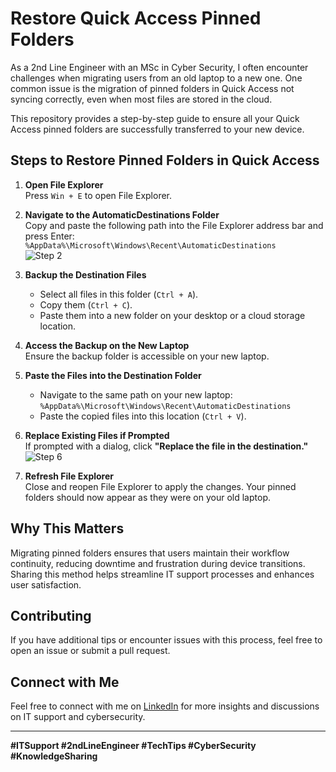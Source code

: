 # Restore Quick Access Pinned Folders

As a 2nd Line Engineer with an MSc in Cyber Security, I often encounter challenges when migrating users from an old laptop to a new one. One common issue is the migration of pinned folders in Quick Access not syncing correctly, even when most files are stored in the cloud.

This repository provides a step-by-step guide to ensure all your Quick Access pinned folders are successfully transferred to your new device.

## **Steps to Restore Pinned Folders in Quick Access**

1. **Open File Explorer**  
   Press `Win + E` to open File Explorer.

2. **Navigate to the AutomaticDestinations Folder**  
   Copy and paste the following path into the File Explorer address bar and press Enter:  
   `%AppData%\Microsoft\Windows\Recent\AutomaticDestinations`  
   ![Step 2](screenshots/step2.png)

3. **Backup the Destination Files**  
   - Select all files in this folder (`Ctrl + A`).
   - Copy them (`Ctrl + C`).
   - Paste them into a new folder on your desktop or a cloud storage location.

4. **Access the Backup on the New Laptop**  
   Ensure the backup folder is accessible on your new laptop.

5. **Paste the Files into the Destination Folder**  
   - Navigate to the same path on your new laptop:  
     `%AppData%\Microsoft\Windows\Recent\AutomaticDestinations`
   - Paste the copied files into this location (`Ctrl + V`).

6. **Replace Existing Files if Prompted**  
   If prompted with a dialog, click **"Replace the file in the destination."**  
   ![Step 6](screenshots/step6.png)

7. **Refresh File Explorer**  
   Close and reopen File Explorer to apply the changes. Your pinned folders should now appear as they were on your old laptop.

## **Why This Matters**

Migrating pinned folders ensures that users maintain their workflow continuity, reducing downtime and frustration during device transitions. Sharing this method helps streamline IT support processes and enhances user satisfaction.

## **Contributing**

If you have additional tips or encounter issues with this process, feel free to open an issue or submit a pull request.

## **Connect with Me**

Feel free to connect with me on [LinkedIn](https://www.linkedin.com/in/your-linkedin-profile) for more insights and discussions on IT support and cybersecurity.

---

**#ITSupport #2ndLineEngineer #TechTips #CyberSecurity #KnowledgeSharing**

